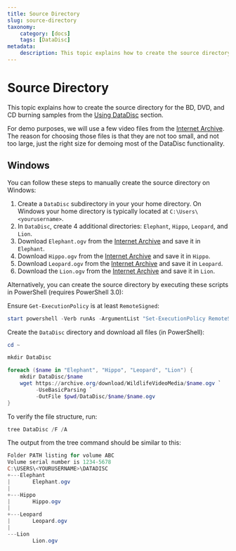 ```yaml
---
title: Source Directory
slug: source-directory
taxonomy:
    category: [docs]
    tags: [DataDisc]
metadata:
    description: This topic explains how to create the source directory for the BD, DVD, and CD burning samples from the
---
```


# Source Directory

This topic explains how to create the source directory for the BD, DVD, and CD burning samples from the [Using DataDisc](/primoburner-for-cpp/using-datadisc) section.

For demo purposes, we will use a few video files from the [Internet Archive](https://archive.org/download/WildlifeVideoMedia). The reason for choosing those files is that they are not too small, and not too large, just the right size for demoing most of the DataDisc functionality.

## Windows

You can follow these steps to manually create the source directory on Windows:

1. Create a `DataDisc` subdirectory in your your home directory. On Windows your home directory is typically located at `C:\Users\<yourusername>`.
2. In `DataDisc`, create 4 additional directories: `Elephant`, `Hippo`, `Leopard`, and `Lion`.
3. Download `Elephant.ogv` from the [Internet Archive](https://archive.org/download/WildlifeVideoMedia) and save it in `Elephant`.
4. Download `Hippo.ogv` from the [Internet Archive](https://archive.org/download/WildlifeVideoMedia) and save it in `Hippo`.
5. Download `Leopard.ogv` from the [Internet Archive](https://archive.org/download/WildlifeVideoMedia) and save it in `Leopard`.
6. Download the `Lion.ogv` from the [Internet Archive](https://archive.org/download/WildlifeVideoMedia) and save it in `Lion`.

Alternatively, you can create the source directory by executing these scripts in PowerShell (requires PowerShell 3.0):

Ensure `Get-ExecutionPolicy` is at least `RemoteSigned`:

``` powershell 
start powershell -Verb runAs -ArgumentList "Set-ExecutionPolicy RemoteSigned -Force"
```

Create the `DataDisc` directory and download all files (in PowerShell):

``` powershell 
cd ~

mkdir DataDisc

foreach ($name in "Elephant", "Hippo", "Leopard", "Lion") {
    mkdir DataDisc/$name
    wget https://archive.org/download/WildlifeVideoMedia/$name.ogv `
         -UseBasicParsing `
         -OutFile $pwd/DataDisc/$name/$name.ogv
}
```    

To verify the file structure, run:

``` powershell
tree DataDisc /F /A
```

The output from the tree command should be similar to this:

``` powershell
Folder PATH listing for volume ABC
Volume serial number is 1234-5678
C:\USERS\<YOURUSERNAME>\DATADISC
+---Elephant
|       Elephant.ogv
|
+---Hippo
|       Hippo.ogv
|
+---Leopard
|       Leopard.ogv
|
---Lion
        Lion.ogv
```
